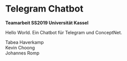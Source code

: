 # Telegram Chatbot

**Teamarbeit SS2019 Universität Kassel**   
  
Hello World. Ein Chatbot für Telegram und ConceptNet.  
  
Tabea Haverkamp  
Kevin Choong  
Johannes Romp  